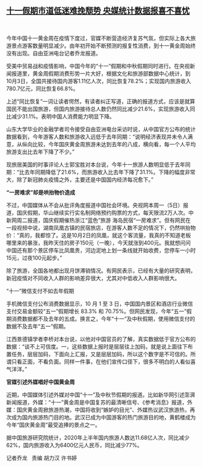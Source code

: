 <!--1601971200000-->
[十一假期市道低迷难挽颓势     央媒统计数据报喜不喜忧](https://www.rfa.org/mandarin/yataibaodao/jingmao/QL-10062020030944.html)
------

<p><span id="docs-internal-guid-c2920fbd-7fff-30b3-9c87-2eeaa1cf6239"><br/> </span></p><p dir="ltr"><span>今年中国十一黄金周在疫情下度过，官媒不断营造经济复苏气氛，但实际上各大旅游景点游客数量明显减少。由年初开始不断预测的报复性消费，到十一黄金周始终没有出现。自由亚洲电台记者乔龙报道。</span></p><p dir="ltr"><span> </span></p><p dir="ltr"><span>受美中贸易战和疫情影响，中国今年的“十一”假期和中秋假期同时进行。在央视新闻报道里，黄金周假期消费形势一片大好，根据文化和旅游部数据中心统计，到10月3日，全国共接待国内游客1.11亿人次，同比恢复78.2%；实现国内旅游收入780.7亿元，同比恢复66.8%。</span></p><p dir="ltr"><span> </span></p><p dir="ltr"><span> </span></p><p dir="ltr"><span>上述“同比恢复”一词让读者愕然，有读者纠正写道，正确的报道方式，应该是就算国民不能出国旅游，但国内旅游接待总人数仍然同比减少21.6%，实现旅游收入同比减少31.1%。表明中国人消费能力明显下降。</span></p><p dir="ltr"><span> </span></p><p dir="ltr"><span>山东大学毕业的金融学者司令接受自由亚洲电台采访时说，从中国官方公布的统计数据看到，今年游客人数和旅游收入远低于去年同期：“说明经济表现并未令人满意，从纵向比较，今年国庆黄金周旅游未达到去年的八成，横向看，每一个人平均旅游支出比去年下降了不少。”</span></p><p dir="ltr"><span> </span></p><p dir="ltr"><span>现旅居美国的时事评论人士郭宝胜对本台说，今年十一旅游人数明显低于去年同期：“比去年同期降低了21.6%，而旅游收入比去年下降了31.1%。下降的幅度非常大，除了新冠肺炎疫情之外，主要还是中国国内经济每况愈下。”</span></p><p dir="ltr"><span> </span></p><p dir="ltr"><span><b>“一房难求”却是哄抬物价造成</b></span></p><p dir="ltr"><span>不过，中国媒体从不会从批评角度报道中国社会环境。央视网本周一（5日）报道，国庆假期，华山继续实行实名制网络预约购票的方式，每天限流2万人次。中新网周二报道，国庆假期催热浙江“蓝色”旅游 海岛民宿“一房难求”。但有网民在一段视频中说，湖南凤凰古镇的民宿旅店，在游客人数不足的情况下，仍然哄抬物价：“真的，我都惊了。这是10月2日的凤凰，就这个客流量，我真的不知道老板哪里来的暴涨，我昨天住的房子150元（一晚），今天就涨到400元。我就想问问中国还有那个景区停车比凤凰贵，河边泥地上划一条线就开始收费，您停车一小时15元，过夜100元起步。”</span></p><p dir="ltr"><span> </span></p><p dir="ltr"><span>除了旅游，全国各地都出现月饼滞销情况。有网民表示，已经有大量的研究表明，新冠疫情对不同收入人群的影响差异很大，尤其对中低收入人群影响很大。</span></p><p dir="ltr"><span> </span><span>“十一”微信支付不如去年假期</span></p><p dir="ltr"><span> </span></p><p dir="ltr"><span>手机微信支付公布消费数据显示，10 月 1 至 3 日，中国国内景区和酒店行业微信支付交易金额较“五一”假期增长 83.3% 和 70.75%。但网民发现，今年“五一”假期消费数据都不及去年的五成。换言之，今年“十一”及中秋假期，使用微信支付的数据不及去年“五一”假期。</span></p><p dir="ltr"><span> </span></p><p dir="ltr"><span>江西景德镇学者李桥对本台说，以他对中国官员的了解，真实数据低于官方公布的数据：“谈不上可信度。一，这些数据上报时是层层往上加码，就是说上面往下布置任务，层层加码，下面向上汇报，又是层层加码，所以这个数字是不可信的。所谓只看正面，不看负面。同样一件事，在他们宣传口径下，很多不明白的人看似喜气洋洋。”</span></p><p dir="ltr"><span> </span></p><p dir="ltr"><span><b>官媒引述外媒唱好中国黄金周</b></span></p><p dir="ltr"><span> </span></p><p dir="ltr"><span>近期，中国媒体引述外媒对中国“十一”及中秋节假期的报道。比如新华网引述澎湃新闻报道，外媒：“十一”黄金周是中国复苏的最清晰信号、《参考消息》报道，外媒：国庆黄金周掀旅游热潮，中国将收到“嫉妒的目光”、外媒热议武汉旅游热，再次成为国内旅游热门目的地。武汉已成为中国游客的热门旅游目的地，黄鹤楼成为今年“国庆黄金周”最受追捧的景点之一。</span></p><p dir="ltr"><span> </span></p><p dir="ltr"><span>据中国旅游研究院统计，2020年上半年国内旅游人数达11.68亿人次，同比减少62%，国内旅游收入为6400亿元人民币，同比减少77%。</span></p><p dir="ltr"><span> </span></p><p dir="ltr"><span>记者乔龙   责编 胡力汉 许书婷</span></p><p dir="ltr"><span> </span></p><p dir="ltr"><span> </span></p><p dir="ltr"><span> </span></p><p><br/><br/><br/></p><p dir="ltr"><span> </span></p><p> </p>
